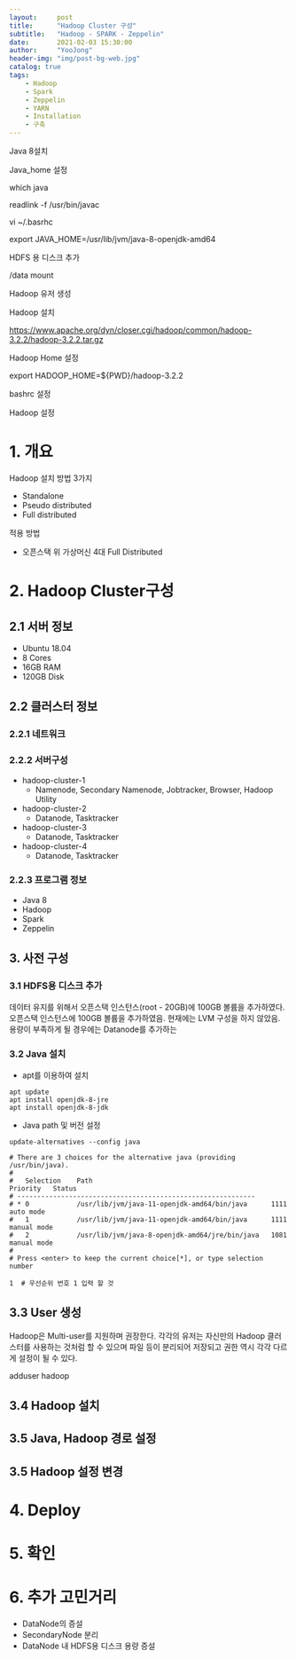 ```yaml
---
layout:     post
title:      "Hadoop Cluster 구성"
subtitle:   "Hadoop - SPARK - Zeppelin"
date:       2021-02-03 15:30:00
author:     "YooJong"
header-img: "img/post-bg-web.jpg"
catalog: true
tags:
    - Hadoop
    - Spark
    - Zeppelin
    - YARN
    - Installation
    - 구축
---
```



Java 8설치

Java_home 설정

which java

readlink -f /usr/bin/javac

vi ~/.basrhc

export JAVA_HOME=/usr/lib/jvm/java-8-openjdk-amd64

HDFS 용 디스크 추가

/data mount

Hadoop 유저 생성

Hadoop 설치

https://www.apache.org/dyn/closer.cgi/hadoop/common/hadoop-3.2.2/hadoop-3.2.2.tar.gz

Hadoop Home 설정

export  HADOOP_HOME=${PWD}/hadoop-3.2.2

bashrc 설정

Hadoop 설정

# 1. 개요

Hadoop 설치 방법 3가지
- Standalone
- Pseudo distributed
- Full distributed

적용 방법
- 오픈스택 위 가상머신 4대 Full Distributed

# 2. Hadoop Cluster구성
## 2.1 서버 정보

- Ubuntu 18.04
- 8 Cores 
- 16GB RAM
- 120GB Disk

## 2.2 클러스터 정보

### 2.2.1 네트워크

### 2.2.2 서버구성
- hadoop-cluster-1
    - Namenode, Secondary Namenode, Jobtracker, Browser, Hadoop Utility
- hadoop-cluster-2
    - Datanode, Tasktracker
- hadoop-cluster-3
    - Datanode, Tasktracker
- hadoop-cluster-4
    - Datanode, Tasktracker

### 2.2.3 프로그램 정보

- Java 8
- Hadoop
- Spark
- Zeppelin

## 3. 사전 구성

### 3.1 HDFS용 디스크 추가

데이터 유지를 위해서 오픈스택 인스턴스(root - 20GB)에 100GB 볼륨을 추가하였다. 오픈스택 인스턴스에 100GB 볼륨을 추가하였음. 현재에는 LVM 구성을 하지 않았음. 용량이 부족하게 될 경우에는 Datanode를 추가하는 

### 3.2 Java 설치

- apt를 이용하여 설치
```shell
apt update
apt install openjdk-8-jre
apt install openjdk-8-jdk
```

- Java path 및 버전 설정
```shell
update-alternatives --config java

# There are 3 choices for the alternative java (providing /usr/bin/java).
#
#   Selection    Path                                            Priority   Status
# ------------------------------------------------------------
# * 0            /usr/lib/jvm/java-11-openjdk-amd64/bin/java      1111      auto mode
#   1            /usr/lib/jvm/java-11-openjdk-amd64/bin/java      1111      manual mode
#   2            /usr/lib/jvm/java-8-openjdk-amd64/jre/bin/java   1081      manual mode
# 
# Press <enter> to keep the current choice[*], or type selection number

1  # 우선순위 번호 1 입력 할 것 
```

## 3.3 User 생성 


Hadoop은 Multi-user를 지원하며 권장한다. 각각의 유저는 자신만의 Hadoop 클러스터를 사용하는 것처럼 할 수 있으며 파일 등이 분리되어 저장되고 권한 역시 각각 다르게 설정이 될 수 있다.

adduser hadoop

## 3.4 Hadoop 설치



## 3.5 Java, Hadoop 경로 설정



## 3.5 Hadoop 설정 변경



# 4. Deploy

# 5. 확인


# 6. 추가 고민거리
- DataNode의 증설
- SecondaryNode 분리
- DataNode 내 HDFS용 디스크 용량 증설

